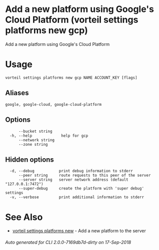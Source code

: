 # Add a new platform using Google's Cloud Platform (vorteil settings platforms new gcp)

Add a new platform using Google's Cloud Platform

# Usage

```
vorteil settings platforms new gcp NAME ACCOUNT_KEY [flags]
```

## Aliases

```
google, google-cloud, google-cloud-platform
```

## Options

```
      --bucket string    
  -h, --help             help for gcp
      --network string   
      --zone string      
```

## Hidden options

```
  -d, --debug           print debug information to stderr
      --peer string     route requests to this peer of the server
      --server string   server network address (default "127.0.0.1:7472")
      --super-debug     create the platform with 'super debug' settings
  -v, --verbose         print additional information to stderr
```

# See Also

* [vorteil settings platforms new](../platforms_new)	 - Add a new platform to the server

###### Auto generated for CLI 2.0.0-7169db7d-dirty on 17-Sep-2018
